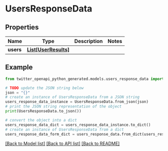 # UsersResponseData


## Properties

Name | Type | Description | Notes
------------ | ------------- | ------------- | -------------
**users** | [**List[UserResults]**](UserResults.md) |  | 

## Example

```python
from twitter_openapi_python_generated.models.users_response_data import UsersResponseData

# TODO update the JSON string below
json = "{}"
# create an instance of UsersResponseData from a JSON string
users_response_data_instance = UsersResponseData.from_json(json)
# print the JSON string representation of the object
print(UsersResponseData.to_json())

# convert the object into a dict
users_response_data_dict = users_response_data_instance.to_dict()
# create an instance of UsersResponseData from a dict
users_response_data_form_dict = users_response_data.from_dict(users_response_data_dict)
```
[[Back to Model list]](../README.md#documentation-for-models) [[Back to API list]](../README.md#documentation-for-api-endpoints) [[Back to README]](../README.md)


